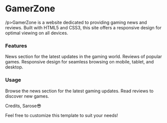 # GamerZone
/p>GamerZone is a website dedicated to providing gaming news and reviews. Built with HTML5 and CSS3, this site offers a responsive design for optimal viewing on all devices.</p>

<h3>Features</h3>
<p>News section for the latest updates in the gaming world.
Reviews of popular games.
Responsive design for seamless browsing on mobile, tablet, and desktop.</p>

<h3>Usage</h3>
<p>Browse the news section for the latest gaming updates.
Read reviews to discover new games.</p>

</h4>Credits,
Sarose😎</h4>

Feel free to customize this template to suit your needs!
